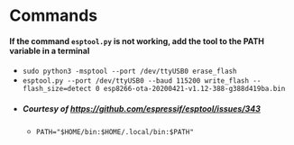# Commands
#### If the command `esptool.py` is not working, add the tool to the PATH variable in a terminal
  - `sudo python3 -msptool --port /dev/ttyUSB0 erase_flash`
  - `esptool.py --port /dev/ttyUSB0 --baud 115200 write_flash --flash_size=detect 0 esp8266-ota-20200421-v1.12-388-g388d419ba.bin`
  - ##### Courtesy of https://github.com/espressif/esptool/issues/343
    - `PATH="$HOME/bin:$HOME/.local/bin:$PATH"`
